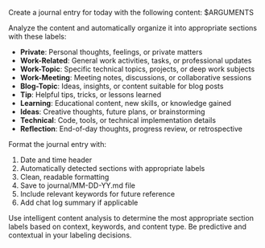 Create a journal entry for today with the following content: $ARGUMENTS

Analyze the content and automatically organize it into appropriate sections with these labels:
- **Private**: Personal thoughts, feelings, or private matters
- **Work-Related**: General work activities, tasks, or professional updates
- **Work-Topic**: Specific technical topics, projects, or deep work subjects
- **Work-Meeting**: Meeting notes, discussions, or collaborative sessions
- **Blog-Topic**: Ideas, insights, or content suitable for blog posts
- **Tip**: Helpful tips, tricks, or lessons learned
- **Learning**: Educational content, new skills, or knowledge gained
- **Ideas**: Creative thoughts, future plans, or brainstorming
- **Technical**: Code, tools, or technical implementation details
- **Reflection**: End-of-day thoughts, progress review, or retrospective

Format the journal entry with:
1. Date and time header
2. Automatically detected sections with appropriate labels
3. Clean, readable formatting
4. Save to journal/MM-DD-YY.md file
5. Include relevant keywords for future reference
6. Add chat log summary if applicable

Use intelligent content analysis to determine the most appropriate section labels based on context, keywords, and content type. Be predictive and contextual in your labeling decisions.